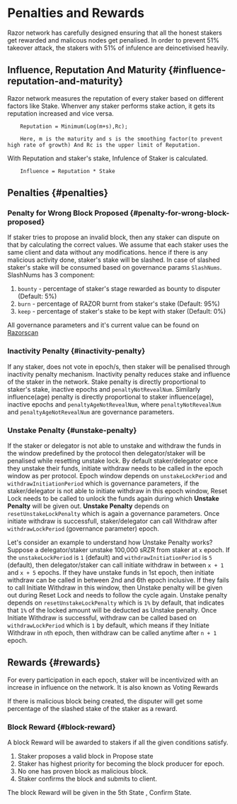 # Penalties and Rewards

Razor network has carefully designed ensuring that all the honest stakers get rewarded and malicous nodes get penalised. In order to prevent 51% takeover attack, the stakers with 51% of infulence are deincetivised heavily.

## Influence, Reputation And Maturity {#influence-reputation-and-maturity}

Razor network measures the reputation of every staker based on different factors like Stake. Whenver any staker performs stake action, it gets its reputation increased and vice versa.

        Reputation = Minimum(Log(m+s),Rc);

        Here, m is the maturity and s is the smoothing factor(to prevent high rate of growth) And Rc is the upper limit of Reputation.

With Reputation and staker's stake, Infulence of Staker is calculated.

        Influence = Reputation * Stake

## Penalties {#penalties}

### Penalty for Wrong Block Proposed {#penalty-for-wrong-block-proposed}

If staker tries to propose an invalid block, then any staker can dispute on that by calculating the correct values. We assume that each staker uses the same client and data without any modifications. hence if there is any malicious activity done, staker's stake will be slashed. In case of slashed staker's stake will be consumed based on governance params `SlashNums`. SlashNums has 3 component:

1. `bounty` - percentage of staker's stage rewarded as bounty to disputer (Default: 5%)
2. `burn` - percentage of RAZOR burnt from staker's stake (Default: 95%)
3. `keep` - percentage of staker's stake to be kept with staker (Default: 0%)

All governance parameters and it's current value can be found on [Razorscan](https://razorscan.io/governance/values)

### Inactivity Penalty {#inactivity-penalty}

If any staker, does not vote in epoch/s, then staker will be penalised through inactivity penalty mechanism. Inactivity penalty reduces stake and influence of the staker in the network. Stake penalty is directly proportional to staker's stake, inactive epochs and `penaltyNotRevealNum`. Similarly influence(age) penalty is directly proportional to staker influence(age), inactive epochs and `penaltyAgeNotRevealNum`, where `penaltyNotRevealNum` and `penaltyAgeNotRevealNum` are governance parameters.

### Unstake Penalty {#unstake-penalty}

If the staker or delegator is not able to unstake and withdraw the funds in the window predefined by the protocol then delegator/staker will be penalised while resetting unstake lock. By default staker/delegator once they unstake their funds, initiate withdraw needs to be called in the epoch window as per protocol. Epoch window depends on `unstakeLockPeriod` and `withdrawInitiationPeriod` which is governance parameters, if the staker/delegator is not able to initiate withdraw in this epoch window, Reset Lock needs to be called to unlock the funds again during which **Unstake Penalty** will be given out. **Unstake Penalty** depends on `resetUnstakeLockPenalty` which is again a governance parameters. Once initiate withdraw is successfull, staker/delegator can call Withdraw after `withdrawLockPeriod` (governance parameter) epoch.

Let's consider an example to understand how Unstake Penalty works?
Suppose a delegator/staker unstake 100,000 sRZR from staker at `x` epoch. If the `unstakeLockPeriod` is `1` (default) and `withdrawInitiationPeriod` is `5` (default), then delegator/staker can call initiate withdraw in between `x + 1` and `x + 5` epochs. If they have unstake funds in 1st epoch, then initiate withdraw can be called in between 2nd and 6th epoch inclusive. If they fails to call Initiate Withdraw in this window, then Unstake penalty will be given out during Reset Lock and needs to follow the cycle again. Unstake penalty depends on `resetUnstakeLockPenalty` which is `1%` by default, that indicates that `1%` of the locked amount will be deducted as Unstake penalty. Once Initiate Withdraw is successful, withdraw can be called based on `withdrawLockPeriod` which is `1` by default, which means if they Initiate Withdraw in `n`th epoch, then withdraw can be called anytime after `n + 1` epoch.

## Rewards {#rewards}

For every participation in each epoch, staker will be incentivized with an increase in influence on the network. It is also known as Voting Rewards

If there is malicious block being created, the disputer will get some percentage of the slashed stake of the staker as a reward.

### Block Reward {#block-reward}

A block Reward will be awarded to stakers if all the given conditions satisfy.

1. Staker proposes a valid block in Propose state
2. Staker has highest priority for becoming the block producer for epoch.
3. No one has proven block as malicious block.
4. Staker confirms the block and submits to client.

The block Reward will be given in the 5th State , Confirm State.
